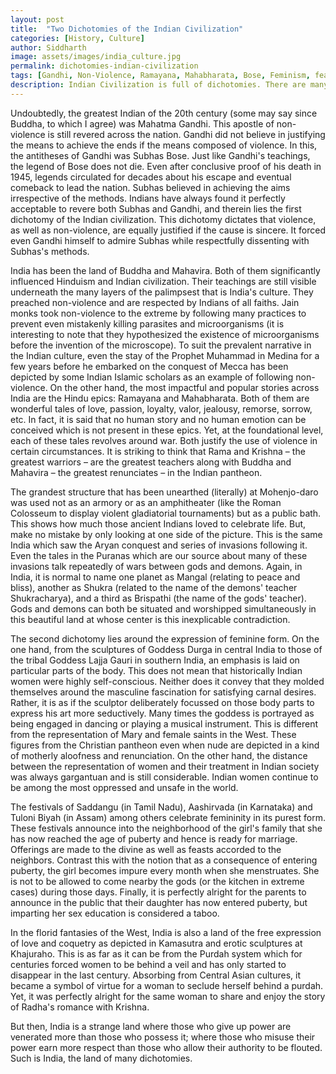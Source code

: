 ```yaml
---
layout: post
title:  "Two Dichotomies of the Indian Civilization"
categories: [History, Culture]
author: Siddharth
image: assets/images/india_culture.jpg
permalink: dichotomies-indian-civilization
tags: [Gandhi, Non-Violence, Ramayana, Mahabharata, Bose, Feminism, featured]
description: Indian Civilization is full of dichotomies. There are many irreconcilable traditions in the Indian culture.
---
```

Undoubtedly, the greatest Indian of the 20th century (some may say since Buddha, to which I agree) was Mahatma Gandhi. This apostle of non-violence is still revered across the nation. Gandhi did not believe in justifying the means to achieve the ends if the means composed of violence. In this, the antitheses of Gandhi was Subhas Bose. Just like Gandhi's teachings, the legend of Bose does not die. Even after conclusive proof of his death in 1945, legends circulated for decades about his escape and eventual comeback to lead the nation. Subhas believed in achieving the aims irrespective of the methods. Indians have always found it perfectly acceptable to revere both Subhas and Gandhi, and therein lies the first dichotomy of the Indian civilization. This dichotomy dictates that violence, as well as non-violence, are equally justified if the cause is sincere. It forced even Gandhi himself to admire Subhas while respectfully dissenting with Subhas's methods.

India has been the land of Buddha and Mahavira. Both of them significantly influenced Hinduism and Indian civilization. Their teachings are still visible underneath the many layers of the palimpsest that is India's culture. They preached non-violence and are respected by Indians of all faiths. Jain monks took non-violence to the extreme by following many practices to prevent even mistakenly killing parasites and microorganisms (it is interesting to note that they hypothesized the existence of microorganisms before the invention of the microscope). To suit the prevalent narrative in the Indian culture, even the stay of the Prophet Muhammad in Medina for a few years before he embarked on the conquest of Mecca has been depicted by some Indian Islamic scholars as an example of following non-violence. On the other hand, the most impactful and popular stories across India are the Hindu epics: Ramayana and Mahabharata. Both of them are wonderful tales of love, passion, loyalty, valor, jealousy, remorse, sorrow, etc. In fact, it is said that no human story and no human emotion can be conceived which is not present in these epics. Yet, at the foundational level, each of these tales revolves around war. Both justify the use of violence in certain circumstances. It is striking to think that Rama and Krishna – the greatest warriors – are the greatest teachers along with Buddha and Mahavira – the greatest renunciates – in the Indian pantheon.

The grandest structure that has been unearthed (literally) at Mohenjo-daro was used not as an armory or as an amphitheater (like the Roman Colosseum to display violent gladiatorial tournaments) but as a public bath. This shows how much those ancient Indians loved to celebrate life. But, make no mistake by only looking at one side of the picture. This is the same India which saw the Aryan conquest and series of invasions following it. Even the tales in the Puranas which are our source about many of these invasions talk repeatedly of wars between gods and demons. Again, in India, it is normal to name one planet as Mangal (relating to peace and bliss), another as Shukra (related to the name of the demons' teacher Shukracharya), and a third as Brispathi (the name of the gods' teacher). Gods and demons can both be situated and worshipped simultaneously in this beautiful land at whose center is this inexplicable contradiction.

The second dichotomy lies around the expression of feminine form. On the one hand, from the sculptures of Goddess Durga in central India to those of the tribal Goddess Lajja Gauri in southern India, an emphasis is laid on particular parts of the body. This does not mean that historically Indian women were highly self-conscious. Neither does it convey that they molded themselves around the masculine fascination for satisfying carnal desires. Rather, it is as if the sculptor deliberately focussed on those body parts to express his art more seductively. Many times the goddess is portrayed as being engaged in dancing or playing a musical instrument. This is different from the representation of Mary and female saints in the West. These figures from the Christian pantheon even when nude are depicted in a kind of motherly aloofness and renunciation. On the other hand, the distance between the representation of women and their treatment in Indian society was always gargantuan and is still considerable. Indian women continue to be among the most oppressed and unsafe in the world.

The festivals of Saddangu (in Tamil Nadu), Aashirvada (in Karnataka) and Tuloni Biyah (in Assam) among others celebrate femininity in its purest form. These festivals announce into the neighborhood of the girl's family that she has now reached the age of puberty and hence is ready for marriage. Offerings are made to the divine as well as feasts accorded to the neighbors. Contrast this with the notion that as a consequence of entering puberty, the girl becomes impure every month when she menstruates. She is not to be allowed to come nearby the gods (or the kitchen in extreme cases) during those days. Finally, it is perfectly alright for the parents to announce in the public that their daughter has now entered puberty, but imparting her sex education is considered a taboo.

In the florid fantasies of the West, India is also a land of the free expression of love and coquetry as depicted in Kamasutra and erotic sculptures at Khajuraho. This is as far as it can be from the Purdah system which for centuries forced women to be behind a veil and has only started to disappear in the last century. Absorbing from Central Asian cultures, it became a symbol of virtue for a woman to seclude herself behind a purdah. Yet, it was perfectly alright for the same woman to share and enjoy the story of Radha's romance with Krishna.

But then, India is a strange land where those who give up power are venerated more than those who possess it; where those who misuse their power earn more respect than those who allow their authority to be flouted. Such is India, the land of many dichotomies.